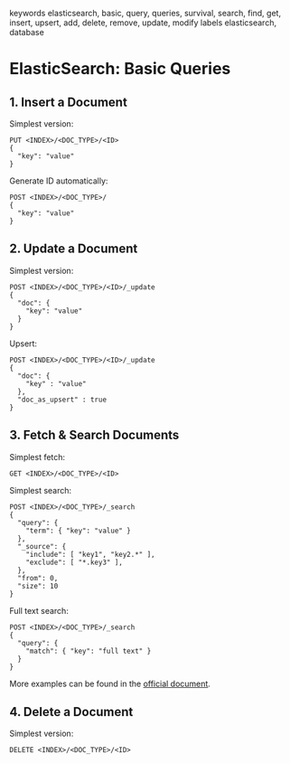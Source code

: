keywords elasticsearch, basic, query, queries, survival, search, find, get, insert, upsert, add, delete, remove, update, modify
labels elasticsearch, database

# ElasticSearch: Basic Queries
## 1. Insert a Document
Simplest version:
```text
PUT <INDEX>/<DOC_TYPE>/<ID>
{
  "key": "value"
}
```

Generate ID automatically:
```text
POST <INDEX>/<DOC_TYPE>/
{
  "key": "value"
}
```


## 2. Update a Document
Simplest version:
```text
POST <INDEX>/<DOC_TYPE>/<ID>/_update
{
  "doc": {
    "key": "value"
  }
}
```


Upsert:
```text
POST <INDEX>/<DOC_TYPE>/<ID>/_update
{
  "doc": {
    "key" : "value"
  },
  "doc_as_upsert" : true
}
```

## 3. Fetch & Search Documents
Simplest fetch:
```text
GET <INDEX>/<DOC_TYPE>/<ID>
```

Simplest search:
```text
POST <INDEX>/<DOC_TYPE>/_search
{
  "query": {
    "term": { "key": "value" }
  },
  "_source": {
    "include": [ "key1", "key2.*" ],
    "exclude": [ "*.key3" ],
  },
  "from": 0,
  "size": 10
}
```



Full text search:
```text
POST <INDEX>/<DOC_TYPE>/_search
{
  "query": {
    "match": { "key": "full text" }
  }
}
```

More examples can be found in the [official document](https://www.elastic.co/guide/en/elasticsearch/reference/current/query-dsl.html).

## 4. Delete a Document
Simplest version:
```text
DELETE <INDEX>/<DOC_TYPE>/<ID>
```
